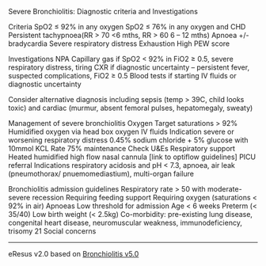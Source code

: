 Severe Bronchiolitis: Diagnostic criteria and Investigations 

Criteria
SpO2 ≤ 92% in any oxygen
SpO2 ≤ 76% in any oxygen and CHD
Persistent tachypnoea(RR > 70 <6 mths, RR > 60 6 – 12 mths)
Apnoea +/- bradycardia
Severe respiratory distress
Exhaustion
High PEW score

Investigations
NPA
Capillary gas if SpO2 < 92% in FiO2 ≥ 0.5, severe respiratory distress, tiring
CXR if diagnostic uncertainty – persistent fever,  suspected complications, FiO2 ≥ 0.5
Blood tests if starting IV fluids or diagnostic uncertainty  

Consider alternative diagnosis including sepsis (temp > 39C, child looks toxic) and cardiac (murmur, absent femoral pulses, hepatomegaly, sweaty)

Management of severe bronchiolitis
Oxygen Target saturations > 92%
Humidified oxygen via head box oxygen 
IV fluids Indication severe or worsening respiratory distress
0.45% sodium chloride + 5% glucose with 10mmol KCL
Rate 75% maintenance 
Check U&Es 
Respiratory support Heated humidified high flow nasal cannula
[link to optiflow guidelines]
PICU referral Indications respiratory acidosis and pH < 7.3, apnoea, air leak (pneumothorax/ pnuemomediastium), multi-organ failure

Bronchiolitis admission guidelines
Respiratory rate > 50 with moderate-severe recession
Requiring feeding support
Requiring oxygen (saturations < 92% in air)
Apnoeas 
Low threshold for admission
Age < 6 weeks
Preterm (< 35/40)
Low birth weight (< 2.5kg)
Co-morbidity: pre-existing lung disease, congenital heart disease, neuromuscular weakness, immunodeficiency, trisomy 21
Social concerns 

--- 
eResus v2.0 based on [Bronchiolitis v5.0](http://workspaces/sites/Teams/ChildrensEmergencyDepartment/guidelines/BCH_guidelines/1/index.html#7022)
<!--stackedit_data:
eyJoaXN0b3J5IjpbMTA5OTA4NzI1Nl19
-->